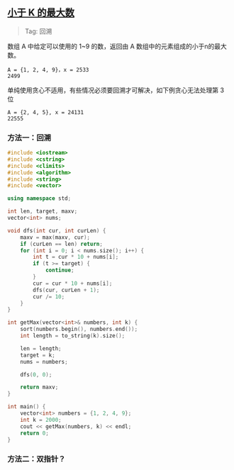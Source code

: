 ## [小于 K 的最大数](https://leetcode.cn/circle/discuss/fbhhev/)

> Tag: 回溯

数组 A 中给定可以使用的 1~9 的数，返回由 A 数组中的元素组成的小于n的最大数。

```
A = {1, 2, 4, 9}，x = 2533
2499
```

单纯使用贪心不适用，有些情况必须要回溯才可解决，如下例贪心无法处理第 3 位

```
A = {2, 4, 5}, x = 24131
22555
```

### 方法一：回溯

```cpp
#include <iostream>
#include <cstring>
#include <climits>
#include <algorithm>
#include <string>
#include <vector>

using namespace std;

int len, target, maxv;
vector<int> nums;

void dfs(int cur, int curLen) {
    maxv = max(maxv, cur);
    if (curLen == len) return;
    for (int i = 0; i < nums.size(); i++) {
        int t = cur * 10 + nums[i];
        if (t >= target) {
            continue;
        }
        cur = cur * 10 + nums[i];
        dfs(cur, curLen + 1);
        cur /= 10;
    }
}

int getMax(vector<int>& numbers, int k) {
    sort(numbers.begin(), numbers.end());
    int length = to_string(k).size();

    len = length;
    target = k;
    nums = numbers;

    dfs(0, 0);

    return maxv;
}

int main() {
    vector<int> numbers = {1, 2, 4, 9};
    int k = 2000;
    cout << getMax(numbers, k) << endl;
    return 0;
}
```

### 方法二：双指针？

```cpp

```